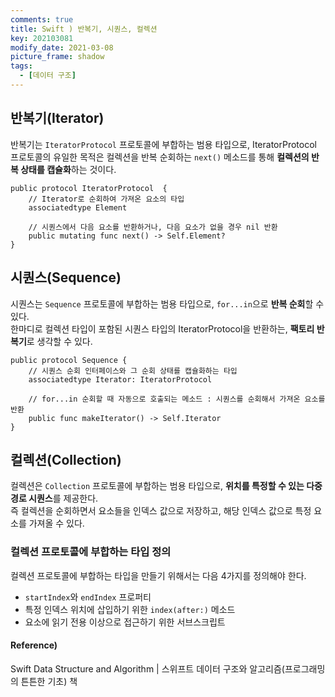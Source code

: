 ```yaml
---
comments: true
title: Swift ) 반복기, 시퀀스, 컬렉션
key: 202103081
modify_date: 2021-03-08
picture_frame: shadow
tags:
  - [데이터 구조]
---
```

 
## 반복기(Iterator)
 
반복기는 `IteratorProtocol` 프로토콜에 부합하는 범용 타입으로, IteratorProtocol 프로토콜의 유일한 목적은 컬렉션을 반복 순회하는 `next()` 메소드를 통해 **컬렉션의 반복 상태를 캡슐화**하는 것이다.
```
public protocol IteratorProtocol  {
    // Iterator로 순회하여 가져온 요소의 타입 
    associatedtype Element

    // 시퀀스에서 다음 요소를 반환하거나, 다음 요소가 없을 경우 nil 반환 
    public mutating func next() -> Self.Element? 
}
```
 
## 시퀀스(Sequence)
 
시퀀스는 `Sequence` 프로토콜에 부합하는 범용 타입으로, `for...in`으로 **반복 순회**할 수 있다.   
한마디로 컬렉션 타입이 포함된 시퀀스 타입의 IteratorProtocol을 반환하는, **팩토리 반복기**로 생각할 수 있다.
```
public protocol Sequence {
    // 시퀀스 순회 인터페이스와 그 순회 상태를 캡슐화하는 타입
    associatedtype Iterator: IteratorProtocol
    
    // for...in 순회할 때 자동으로 호출되는 메소드 : 시퀀스를 순회해서 가져온 요소를 반환
    public func makeIterator() -> Self.Iterator 
}
```
 
## 컬렉션(Collection)
 
컬렉션은 `Collection` 프로토콜에 부합하는 범용 타입으로, **위치를 특정할 수 있는 다중 경로 시퀀스**를 제공한다.   
즉 컬렉션을 순회하면서 요소들을 인덱스 값으로 저장하고, 해당 인덱스 값으로 특정 요소를 가져올 수 있다.

### 컬렉션 프로토콜에 부합하는 타입 정의
 
컬렉션 프로토콜에 부합하는 타입을 만들기 위해서는 다음 4가지를 정의해야 한다.
 
- `startIndex`와 `endIndex` 프로퍼티
- 특정 인덱스 위치에 삽입하기 위한 `index(after:)` 메소드
- 요소에 읽기 전용 이상으로 접근하기 위한 서브스크립트
 
#### Reference)
 
Swift Data Structure and Algorithm | 스위프트 데이터 구조와 알고리즘(프로그래밍의 튼튼한 기초) 책
